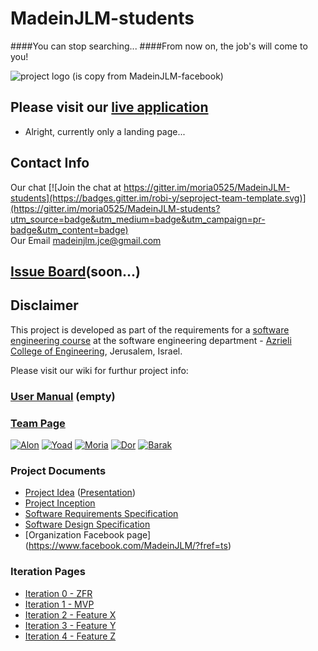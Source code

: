 # MadeinJLM-students
####You can stop searching...
####From now on, the job's will come to you!
<br />


![project logo (is copy from MadeinJLM-facebook)](https://github.com/moria0525/MadeinJLM-students/blob/master/logo.png)

## Please visit our [live application](https://demo.reactstarterkit.com/)
- Alright, currently only a landing page...

## Contact Info
Our chat
[![Join the chat at https://gitter.im/moria0525/MadeinJLM-students](https://badges.gitter.im/robi-y/seproject-team-template.svg)](https://gitter.im/moria0525/MadeinJLM-students?utm_source=badge&utm_medium=badge&utm_campaign=pr-badge&utm_content=badge)
<br />
Our Email
madeinjlm.jce@gmail.com


## [Issue Board](https://huboard.com/robi-y/seproject-team-template#/)(soon...)

## Disclaimer
This project is developed as part of the requirements for a [software engineering course](https://github.com/jce-il/se-class/wiki) at the software engineering department - [Azrieli College of Engineering](http://www.jce.ac.il/), Jerusalem, Israel.

Please visit our wiki for furthur project info: 

### [User Manual](../../wiki/user-manual) (empty)

### [Team Page](../../wiki/team)
[![Alon](https://avatars1.githubusercontent.com/u/17544440?v=3&s=80)](https://github.com/alonshmilo)
[![Yoad](https://avatars3.githubusercontent.com/u/17547266?v=3&s=80)](https://github.com/sh00ki)
[![Moria](https://avatars1.githubusercontent.com/u/17547064?v=3&s=80)](https://github.com/moria0525)
[![Dor](https://avatars1.githubusercontent.com/u/17564511?v=3&s=80)](https://github.com/Dor-H)
[![Barak](https://avatars2.githubusercontent.com/u/9195309?v=3&s=80)](https://github.com/Think-Smart)

### Project Documents
- [Project Idea](docs/idea.pdf) ([Presentation](docs/Presentation.pdf))
- [Project Inception](../../wiki/Project-Inception-and-Planing)
- [Software Requirements Specification](../../wiki/srs)
- [Software Design Specification](../../wiki/sds)
- [Organization Facebook page] (https://www.facebook.com/MadeinJLM/?fref=ts)

### Iteration Pages
- [Iteration 0 - ZFR](../../wiki/iter0-zfr)
- [Iteration 1 - MVP]()
- [Iteration 2 - Feature X]()
- [Iteration 3 - Feature Y]()
- [Iteration 4 - Feature Z]()



